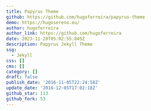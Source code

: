 ```yaml
---
title: Papyrus Theme
github: https://github.com/hugoferreira/papyrus-theme
demo: https://hugosereno.eu/
author: hugoferreira
author_link: https://github.com/hugoferreira
date: 2023-11-28T05:02:55.845Z
description: Papyrus Jekyll Theme
ssg:
  - Jekyll
css: []
cms: []
category: []
draft: false
publish_date: '2016-11-05T22:24:58Z'
update_date: '2016-12-05T17:02:18Z'
github_star: 113
github_fork: 53
---
```

